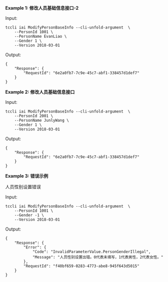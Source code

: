 **Example 1: 修改人员基础信息接口-2**



Input: 

```
tccli iai ModifyPersonBaseInfo --cli-unfold-argument  \
    --PersonId 1001 \
    --PersonName EvanLiao \
    --Gender 1 \
    --Version 2018-03-01
```

Output: 
```
{
    "Response": {
        "RequestId": "6e2a0fb7-7c9e-45c7-abf1-338457d1def7"
    }
}
```

**Example 2: 修改人员基础信息接口**



Input: 

```
tccli iai ModifyPersonBaseInfo --cli-unfold-argument  \
    --PersonId 2001 \
    --PersonName JunlyWang \
    --Gender 1 \
    --Version 2018-03-01
```

Output: 
```
{
    "Response": {
        "RequestId": "6e2a0fb7-7c9e-45c7-abf1-338457d1def7"
    }
}
```

**Example 3: 错误示例**

人员性别设置错误

Input: 

```
tccli iai ModifyPersonBaseInfo --cli-unfold-argument  \
    --PersonId 1001 \
    --Gender -1 \
    --Version 2018-03-01
```

Output: 
```
{
    "Response": {
        "Error": {
            "Code": "InvalidParameterValue.PersonGenderIllegal",
            "Message": "人员性别设置出错。0代表未填写，1代表男性，2代表女性。"
        },
        "RequestId": "f40bf659-0283-4773-abe8-945f643d5015"
    }
}
```

